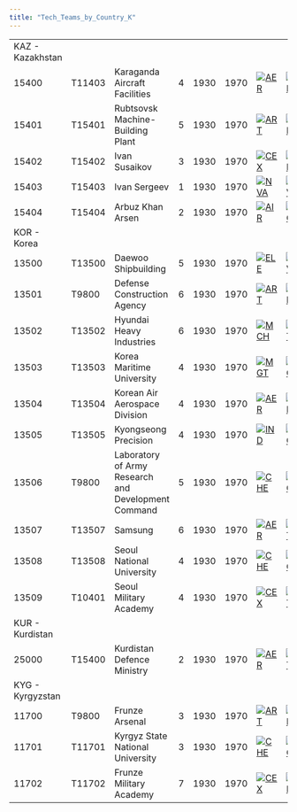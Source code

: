 ```yaml
---
title: "Tech_Teams_by_Country_K"
---
```


|                  |        |                                                     |     |      |      |                                                                                           |                                                                                   |                                                                                         |                                                                                             |                                                                                 |
|------------------|--------|-----------------------------------------------------|-----|------|------|-------------------------------------------------------------------------------------------|-----------------------------------------------------------------------------------|-----------------------------------------------------------------------------------------|---------------------------------------------------------------------------------------------|---------------------------------------------------------------------------------|
| KAZ - Kazakhstan |        |                                                     |     |      |      |                                                                                           |                                                                                   |                                                                                         |                                                                                             |                                                                                 |
| 15400            | T11403 | Karaganda Aircraft Facilities                       | 4   | 1930 | 1970 | [![AER](/images/a/a1/Aeronautics.png)](/File:Aeronautics.png "AER")                       | [![ELE](/images/d/dd/Electronics.png)](/File:Electronics.png "ELE")               | [![TEC](/images/9/9d/Technical_efficiency.png)](/File:Technical_efficiency.png "TEC")   |                                                                                             |                                                                                 |
| 15401            | T15401 | Rubtsovsk Machine-Building Plant                    | 5   | 1930 | 1970 | [![ART](/images/d/d8/Artillery.png)](/File:Artillery.png "ART")                           | [![EQP](/images/2/20/General_equipment.png)](/File:General_equipment.png "EQP")   | [![MCH](/images/a/a1/Mechanics.png)](/File:Mechanics.png "MCH")                         | [![TEC](/images/9/9d/Technical_efficiency.png)](/File:Technical_efficiency.png "TEC")       |                                                                                 |
| 15402            | T15402 | Ivan Susaikov                                       | 3   | 1930 | 1970 | [![CEX](/images/b/bc/Centralized_execution.png)](/File:Centralized_execution.png "CEX")   | [![INF](/images/b/be/Infantry_focus.png)](/File:Infantry_focus.png "INF")         | [![LGT](/images/1/1d/Large_unit_tactics.png)](/File:Large_unit_tactics.png "LGT")       | [![TRA](/images/b/b1/Training.png)](/File:Training.png "TRA")                               |                                                                                 |
| 15403            | T15403 | Ivan Sergeev                                        | 1   | 1930 | 1970 | [![NVA](/images/e/ea/Naval_artillery.png)](/File:Naval_artillery.png "NVA")               | [![NVT](/images/1/10/Naval_training.png)](/File:Naval_training.png "NVT")         | [![SEA](/images/2/22/Seamanship.png)](/File:Seamanship.png "SEA")                       | [![STF](/images/4/48/Small_taskforce_tactics.png)](/File:Small_taskforce_tactics.png "STF") | [![SUB](/images/6/61/Submarine_tactics.png)](/File:Submarine_tactics.png "SUB") |
| 15404            | T15404 | Arbuz Khan Arsen                                    | 2   | 1930 | 1970 | [![AIR](/images/8/87/Aircraft_testing.png)](/File:Aircraft_testing.png "AIR")             | [![BOM](/images/2/26/Bomber_tactics.png)](/File:Bomber_tactics.png "BOM")         | [![FTR](/images/8/8a/Fighter_tactics.png)](/File:Fighter_tactics.png "FTR")             | [![PIL](/images/6/6b/Piloting.png)](/File:Piloting.png "PIL")                               |                                                                                 |
| KOR - Korea      |        |                                                     |     |      |      |                                                                                           |                                                                                   |                                                                                         |                                                                                             |                                                                                 |
| 13500            | T13500 | Daewoo Shipbuilding                                 | 5   | 1930 | 1970 | [![ELE](/images/d/dd/Electronics.png)](/File:Electronics.png "ELE")                       | [![NVA](/images/e/ea/Naval_artillery.png)](/File:Naval_artillery.png "NVA")       | [![NVE](/images/0/09/Naval_engineering.png)](/File:Naval_engineering.png "NVE")         | [![TEC](/images/9/9d/Technical_efficiency.png)](/File:Technical_efficiency.png "TEC")       |                                                                                 |
| 13501            | T9800  | Defense Construction Agency                         | 6   | 1930 | 1970 | [![ART](/images/d/d8/Artillery.png)](/File:Artillery.png "ART")                           | [![EQP](/images/2/20/General_equipment.png)](/File:General_equipment.png "EQP")   | [![MCH](/images/a/a1/Mechanics.png)](/File:Mechanics.png "MCH")                         |                                                                                             |                                                                                 |
| 13502            | T13502 | Hyundai Heavy Industries                            | 6   | 1930 | 1970 | [![MCH](/images/a/a1/Mechanics.png)](/File:Mechanics.png "MCH")                           | [![RKT](/images/5/51/Rocketry.png)](/File:Rocketry.png "RKT")                     | [![TEC](/images/9/9d/Technical_efficiency.png)](/File:Technical_efficiency.png "TEC")   |                                                                                             |                                                                                 |
| 13503            | T13503 | Korea Maritime University                           | 4   | 1930 | 1970 | [![MGT](/images/c/c7/Management.png)](/File:Management.png "MGT")                         | [![MCH](/images/a/a1/Mechanics.png)](/File:Mechanics.png "MCH")                   | [![NVE](/images/0/09/Naval_engineering.png)](/File:Naval_engineering.png "NVE")         | [![NVT](/images/1/10/Naval_training.png)](/File:Naval_training.png "NVT")                   | [![SEA](/images/2/22/Seamanship.png)](/File:Seamanship.png "SEA")               |
| 13504            | T13504 | Korean Air Aerospace Division                       | 4   | 1930 | 1970 | [![AER](/images/a/a1/Aeronautics.png)](/File:Aeronautics.png "AER")                       | [![ELE](/images/d/dd/Electronics.png)](/File:Electronics.png "ELE")               | [![TEC](/images/9/9d/Technical_efficiency.png)](/File:Technical_efficiency.png "TEC")   |                                                                                             |                                                                                 |
| 13505            | T13505 | Kyongseong Precision                                | 4   | 1930 | 1970 | [![IND](/images/7/79/Industrial_engineering.png)](/File:Industrial_engineering.png "IND") | [![MGT](/images/c/c7/Management.png)](/File:Management.png "MGT")                 | [![MCH](/images/a/a1/Mechanics.png)](/File:Mechanics.png "MCH")                         | [![TEC](/images/9/9d/Technical_efficiency.png)](/File:Technical_efficiency.png "TEC")       |                                                                                 |
| 13506            | T9800  | Laboratory of Army Research and Development Command | 5   | 1930 | 1970 | [![CHE](/images/1/19/Chemistry.png)](/File:Chemistry.png "CHE")                           | [![MGT](/images/c/c7/Management.png)](/File:Management.png "MGT")                 | [![MTH](/images/7/79/Mathematics.png)](/File:Mathematics.png "MTH")                     | [![MCH](/images/a/a1/Mechanics.png)](/File:Mechanics.png "MCH")                             |                                                                                 |
| 13507            | T13507 | Samsung                                             | 6   | 1930 | 1970 | [![AER](/images/a/a1/Aeronautics.png)](/File:Aeronautics.png "AER")                       | [![ART](/images/d/d8/Artillery.png)](/File:Artillery.png "ART")                   | [![ELE](/images/d/dd/Electronics.png)](/File:Electronics.png "ELE")                     | [![MGT](/images/c/c7/Management.png)](/File:Management.png "MGT")                           |                                                                                 |
| 13508            | T13508 | Seoul National University                           | 4   | 1930 | 1970 | [![CHE](/images/1/19/Chemistry.png)](/File:Chemistry.png "CHE")                           | [![MGT](/images/c/c7/Management.png)](/File:Management.png "MGT")                 | [![MTH](/images/7/79/Mathematics.png)](/File:Mathematics.png "MTH")                     | [![MCH](/images/a/a1/Mechanics.png)](/File:Mechanics.png "MCH")                             |                                                                                 |
| 13509            | T10401 | Seoul Military Academy                              | 4   | 1930 | 1970 | [![CEX](/images/b/bc/Centralized_execution.png)](/File:Centralized_execution.png "CEX")   | [![LGT](/images/1/1d/Large_unit_tactics.png)](/File:Large_unit_tactics.png "LGT") | [![SMT](/images/2/2f/Small_unit_tactics.png)](/File:Small_unit_tactics.png "SMT")       | [![TRA](/images/b/b1/Training.png)](/File:Training.png "TRA")                               |                                                                                 |
| KUR - Kurdistan  |        |                                                     |     |      |      |                                                                                           |                                                                                   |                                                                                         |                                                                                             |                                                                                 |
| 25000            | T15400 | Kurdistan Defence Ministry                          | 2   | 1930 | 1970 | [![AER](/images/a/a1/Aeronautics.png)](/File:Aeronautics.png "AER")                       | [![ART](/images/d/d8/Artillery.png)](/File:Artillery.png "ART")                   | [![CEX](/images/b/bc/Centralized_execution.png)](/File:Centralized_execution.png "CEX") | [![EQP](/images/2/20/General_equipment.png)](/File:General_equipment.png "EQP")             | [![MCH](/images/a/a1/Mechanics.png)](/File:Mechanics.png "MCH")                 |
| KYG - Kyrgyzstan |        |                                                     |     |      |      |                                                                                           |                                                                                   |                                                                                         |                                                                                             |                                                                                 |
| 11700            | T9800  | Frunze Arsenal                                      | 3   | 1930 | 1970 | [![ART](/images/d/d8/Artillery.png)](/File:Artillery.png "ART")                           | [![EQP](/images/2/20/General_equipment.png)](/File:General_equipment.png "EQP")   | [![MCH](/images/a/a1/Mechanics.png)](/File:Mechanics.png "MCH")                         |                                                                                             |                                                                                 |
| 11701            | T11701 | Kyrgyz State National University                    | 3   | 1930 | 1970 | [![CHE](/images/1/19/Chemistry.png)](/File:Chemistry.png "CHE")                           | [![MGT](/images/c/c7/Management.png)](/File:Management.png "MGT")                 | [![MTH](/images/7/79/Mathematics.png)](/File:Mathematics.png "MTH")                     | [![MCH](/images/a/a1/Mechanics.png)](/File:Mechanics.png "MCH")                             |                                                                                 |
| 11702            | T11702 | Frunze Military Academy                             | 7   | 1930 | 1970 | [![CEX](/images/b/bc/Centralized_execution.png)](/File:Centralized_execution.png "CEX")   | [![INF](/images/b/be/Infantry_focus.png)](/File:Infantry_focus.png "INF")         | [![LGT](/images/1/1d/Large_unit_tactics.png)](/File:Large_unit_tactics.png "LGT")       | [![TRA](/images/b/b1/Training.png)](/File:Training.png "TRA")                               |                                                                                 |
